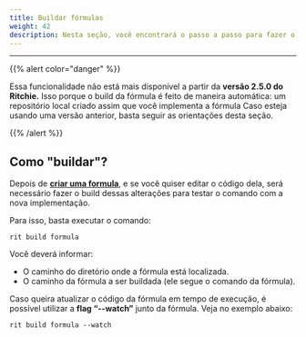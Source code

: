 ```yaml
---
title: Buildar fórmulas
weight: 42
description: Nesta seção, você encontrará o passo a passo para fazer o build de fórmulas no Ritchie.
---
```


---

{{% alert color="danger" %}}

Essa funcionalidade não está mais disponível a partir da **versão 2.5.0 do Ritchie.** Isso porque o build da fórmula é feito de maneira automática: um repositório local criado assim que você implementa a fórmula
Caso esteja usando uma versão anterior, basta seguir as orientações desta seção. 


{{% /alert %}}

## Como "buildar"?

Depois de [**criar uma formula**](/pt-br/fórmulas/criar-fórmulas/), e se você quiser editar o código dela, será necessário fazer o build dessas alterações para testar o comando com a nova implementação. 

Para isso, basta executar o comando:  

```text
rit build formula
```

Você deverá informar: 

* O caminho  do diretório onde a fórmula está localizada.
* O caminho da fórmula a ser buildada (ele segue o comando da fórmula). 

Caso queira atualizar o código da fórmula em tempo de execução, é possível utilizar a **flag “--watch”** junto da fórmula. Veja no exemplo abaixo:

```text
rit build formula --watch
```
